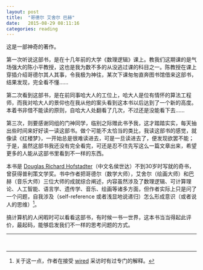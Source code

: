 ```yaml
---
layout: post
title:  "哥德尔 艾舍尔 巴赫"
date:   2015-08-29 08:11:16
categories: reading
---
```


这是一部神奇的著作。


第一次听说这部书，是在十几年前的大学《数理逻辑》课上。教我们这期课的是气场强大的陈小平教授，这也是我为数不多的从没逃过课的科目之一。陈教授在课上穿插介绍哥德尔其人其事，令我极为神往，某次下课匆匆直奔图书馆借来这部书，结果发现，完全看不懂……

第二次看到这部书，是在前同事哈大人的工位上，哈大人是位有情怀的算法工程师，而我对哈大人的景仰也在我从他的案头看到这本书以后达到了一个新的高度。本着书非借不能读的原则，自哈大人处翻看了几次，不过还是没能看下去……

第三次，则要感谢同组的门神同学，临别之际赠此书予我，这才踏踏实实，每天抽出些时间来好好读一读这部书。做个可能不太恰当的类比，我读这部书的感觉，就像读《红楼梦》，一开始总是很难读进去，可是一旦读进去了，便发现欲罢不能；于是，虽然这部书我还没有完全看完，可还是忍不住先写这么一篇文章出来，希望更多的人能从这部书里看到不一样的东西。


本书是 [Douglas Richard Hofstadter](https://en.wikipedia.org/wiki/Douglas_Hofstadter)（中文名侯世达）不到30岁时写就的奇书，曾获得普利策文学奖。书中作者把哥德尔（数学大师），艾舍尔（绘画大师）和巴赫（音乐大师）三位大师的成就综合阐述，内容虽然涉及了数理逻辑、可计算理论、人工智能、语言学、遗传学、音乐、绘画等诸多方面，但作者实际上只是问了一个问题，自我涉及（self-reference 或者浅显地说递归）怎么形成意识（或者说人的思维）[^1]。

搞计算机的人闲暇时可以看看这部书，有时候一书一世界，这本书当当得起此评价，最起码，能够启发我们不一样的思考问题的方式。


****
<br>

[^1]: 关于这一点，作者在接受 [wired](http://archive.wired.com/wired/archive/3.11/kelly.html) 采访时有过专门的解释。
